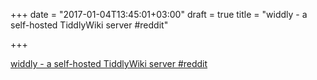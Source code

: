 +++
date = "2017-01-04T13:45:01+03:00"
draft = true
title = "widdly - a self-hosted TiddlyWiki server  #reddit"

+++

<p><a href="https://t.co/OiRMthYvHK">widdly - a self-hosted TiddlyWiki server  #reddit</a></p>
